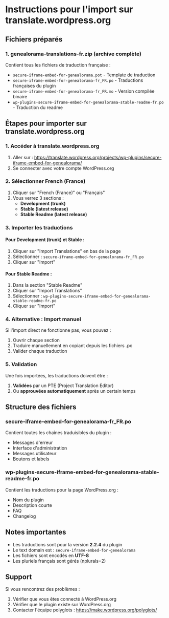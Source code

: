 # Instructions pour l'import sur translate.wordpress.org

## Fichiers préparés

### 1. **genealorama-translations-fr.zip** (archive complète)
Contient tous les fichiers de traduction française :
- `secure-iframe-embed-for-genealorama.pot` - Template de traduction
- `secure-iframe-embed-for-genealorama-fr_FR.po` - Traductions françaises du plugin
- `secure-iframe-embed-for-genealorama-fr_FR.mo` - Version compilée binaire
- `wp-plugins-secure-iframe-embed-for-genealorama-stable-readme-fr.po` - Traduction du readme

## Étapes pour importer sur translate.wordpress.org

### 1. Accéder à translate.wordpress.org
1. Aller sur : https://translate.wordpress.org/projects/wp-plugins/secure-iframe-embed-for-genealorama/
2. Se connecter avec votre compte WordPress.org

### 2. Sélectionner French (France)
1. Cliquer sur "French (France)" ou "Français"
2. Vous verrez 3 sections :
   - **Development (trunk)**
   - **Stable (latest release)**
   - **Stable Readme (latest release)**

### 3. Importer les traductions

#### Pour Development (trunk) et Stable :
1. Cliquer sur "Import Translations" en bas de la page
2. Sélectionner : `secure-iframe-embed-for-genealorama-fr_FR.po`
3. Cliquer sur "Import"

#### Pour Stable Readme :
1. Dans la section "Stable Readme"
2. Cliquer sur "Import Translations"
3. Sélectionner : `wp-plugins-secure-iframe-embed-for-genealorama-stable-readme-fr.po`
4. Cliquer sur "Import"

### 4. Alternative : Import manuel

Si l'import direct ne fonctionne pas, vous pouvez :
1. Ouvrir chaque section
2. Traduire manuellement en copiant depuis les fichiers .po
3. Valider chaque traduction

### 5. Validation

Une fois importées, les traductions doivent être :
1. **Validées** par un PTE (Project Translation Editor)
2. Ou **approuvées automatiquement** après un certain temps

## Structure des fichiers

### secure-iframe-embed-for-genealorama-fr_FR.po
Contient toutes les chaînes traduisibles du plugin :
- Messages d'erreur
- Interface d'administration
- Messages utilisateur
- Boutons et labels

### wp-plugins-secure-iframe-embed-for-genealorama-stable-readme-fr.po
Contient les traductions pour la page WordPress.org :
- Nom du plugin
- Description courte
- FAQ
- Changelog

## Notes importantes

- Les traductions sont pour la version **2.2.4** du plugin
- Le text domain est : `secure-iframe-embed-for-genealorama`
- Les fichiers sont encodés en **UTF-8**
- Les pluriels français sont gérés (nplurals=2)

## Support

Si vous rencontrez des problèmes :
1. Vérifier que vous êtes connecté à WordPress.org
2. Vérifier que le plugin existe sur WordPress.org
3. Contacter l'équipe polyglots : https://make.wordpress.org/polyglots/
